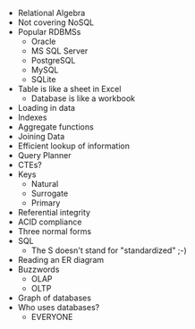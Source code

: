 - Relational Algebra
- Not covering NoSQL
- Popular RDBMSs
    - Oracle
    - MS SQL Server
    - PostgreSQL
    - MySQL
    - SQLite
- Table is like a sheet in Excel
    - Database is like a workbook
- Loading in data
- Indexes
- Aggregate functions
- Joining Data
- Efficient lookup of information
- Query Planner
- CTEs?
- Keys
    - Natural
    - Surrogate
    - Primary
- Referential integrity
- ACID compliance
- Three normal forms
- SQL
    - The S doesn't stand for "standardized" ;-)
- Reading an ER diagram
- Buzzwords
    - OLAP
    - OLTP
- Graph of databases
- Who uses databases?
    - EVERYONE

